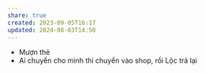 ```yaml
---
share: true
created: 2023-09-05T16:17
updated: 2024-08-03T14:50
---
```

- Mượn thẻ
- Ai chuyển cho mình thì chuyển vào shop, rồi Lộc trả lại